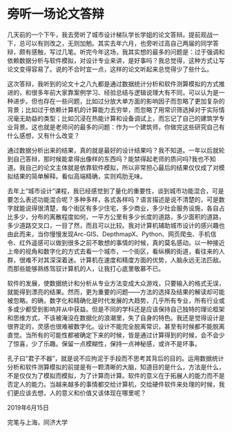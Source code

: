 # 旁听一场论文答辩

几天前的一个下午，我去旁听了城市设计梯队学长学姐的论文答辩。提前观战一下，总可以有则改之，无则加勉。其实去年六月，也旁听过高自己两届的同学答辩，颇有感触，写过几笔。听完今年这场，我其实想的最多的问题是：过于强调和依赖数据分析与软件模拟，对设计专业来讲，是好事吗？我总觉得，这种方式让写论文变得容易了。说的不合时宜一点，这样的论文听起来总觉得少了些什么。

这次答辩，我听到的论文十之八九都是通过数据统计分析和软件测算模拟的方式推进的，和很多年前大家靠案例学习、经验总结与逻辑说理大有不同，可以认为是一种进步。但也存在一些问题，比如过分放大单方面的影响因子而忽略了更加复杂的背景；比如过于依赖计算机的计算能力去穷举，而忽略了用常识筛选掉对于实际情况毫无助益的类型；比如沉浸在热能计算和设备调试上，而忘记了自己的建筑学专业背景。这也就是老师问的最多的问题：作为一个建筑师，你做完这些研究自己有什么感想，又有什么改变？


通过数据分析出来的结果，真的就是最好的设计结果吗？我不知道。一年以后就轮到自己答辩，那时候能拿得出像样的东西吗？能禁得起老师的质问吗?我也不知道。我自己的论文主体就是依靠软件模拟，所以非常担心最后的结果仅仅成了对模拟结果的简单解释。看似高端精确，实则鸡肋无味。


去年上“城市设计”课程，我已经感觉到了量化的重要性，谈到城市功能混合，可是要怎么表述功能混合呢？多种多样，各式各样吗？语言描述是说不清楚的，可是数字就能说得很清楚，每个街区有多少住宅，多少商业，多少社会服务设施，各自占比多少，分布的离散程度如何，一平方公里有多少长度的道路，多少面积的道路，多少道路交叉口，一目了然，而且可以比较。我对计算机辅助城市设计的感兴趣也由此而来，当你慢慢发现Arc-GIS、DepthmapX、Python、网页爬虫、手机信令、红外遥感可以做到很多之前不敢想的事情的时候，真的莫名感动。以一种接近上帝的视角和数字化的方式去看一个城市，一个街区，看纵横的街道，看往来的人群，很难不对其深深着迷。计算机在速度和精度方面的优势，人脑永远无法匹敌。而那些能够熟练驾驭计算机的人，让我打心底里敬慕不已。

 
软件的发展，使数据统计和分析从专业方法变成大众游戏，只要输入的格式无误，就能得到漂亮的结果。然而，更为重要的问题——方法的选择及结果的解读却可能被忽略。的确，数字化和精确化是时代发展的大趋势，几乎所有专业，所有行业或多或少都受到影响并从中获益。但是不同的学科还是应该保持自己独特的理论框架和思维方式，不该被淹没在数据化的浪潮里，失了自身的特色。我还是觉得设计是很界定的，灵感也很难被数字化。设计不能完全脱离常识，甚至有时候都不能脱离直觉。当所有的可能性都被确定下来的时候，皆是通过计算得到的时候，会不会少了惊喜，少了乐趣。保留一点模糊性，保持一点神秘感，或许不是坏事。


孔子曰“君子不器”，就是说不应拘泥于手段而不思考其背后的目的。运用数据统计分析和软件测算模拟的前提是有一颗清晰的大脑，知道目的是什么，方法是什么，不是仅仅为了模拟而模拟，为了计算而计算。软件的意义在于拓展人的能力而不是否定人的能力。当越来越多的事情都交给计算机，交给硬件软件来处理的时候，我们更应该去想，人的意义和价值又该体现在哪里呢？

 

 

2019年6月15日

完笔与上海，同济大学
